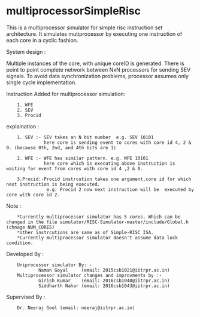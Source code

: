 # multiprocessorSimpleRisc

This is a multiprocessor simulator for simple risc instruction set architecture.
It simulates mutiprocessor by executing one instruction of each core in a cyclic fashion.

System design :

Multiple instances of the core, with unique coreID is generated.
There is point to point complete network between NxN processors for sending SEV signals.
To avoid data synchronization problems, processor assumes only single cycle implementation.

Instruction Added for multiprocessor simulation:
        
        1. WFE
        2. SEV
        3. Procid
        
   explaination :
    
        1. SEV :- SEV takes an N bit number  e.g. SEV 10101
                  here core is sending event to cores with core id 4, 2 & 0. (because 0th, 2nd, and 4th bits are 1)
                  
        2. WFE :- WFE has similar pattern. e.g. WFE 10101
                  here core which is executing above instruction is waiting for event from cores with core id 4 ,2 & 0.
                  
        3.Procid:-Procid instrcution takes one argument,core id for which next instruction is being executed.
                   e.g. Procid 2 now next instruction will be  executed by core with core id 2.
                   

Note :

        *Currently multiprocessor simulator has 5 cores. Which can be changed in the file simulator/RISC-Simulator-master/include/Global.h      (chnage NUM_CORES)
        *other instrcutions are same as of Simple-RISC ISA.
        *Currently multiprocessor simulator doesn't assume data lock condition.

Developed By :

        Uniprocessor simulator By: - 
                Naman Goyal     (email: 2015csb1021@iitrpr.ac.in)
        Multiprocessor simulator changes and improvments by :- 
                Girish Kumar    (email: 2016csb1040@iitrpr.ac.in)
                Siddharth Nahar (email: 2016csb1043@iitrpr.ac.in)
        
Supervised By :

        Dr. Neeraj Goel (email: neeraj@iitrpr.ac.in)
